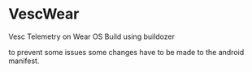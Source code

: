 # VescWear
Vesc Telemetry on Wear OS
Build using buildozer

to prevent some issues some changes have to be made to the android manifest.
